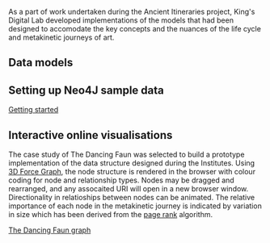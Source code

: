 
As a part of work undertaken during the Ancient Itineraries project, King's Digital Lab developed implementations of the models that had been designed to accomodate the key concepts and the nuances of the life cycle and metakinetic journeys of art.

## Data models


## Setting up Neo4J sample data

[Getting started](neo4j-setup.html)

## Interactive online visualisations

The case study of The Dancing Faun was selected to build a prototype implementation of the data structure designed during the Institutes. Using [3D Force Graph](https://github.com/vasturiano/3d-force-graph), the node structure is rendered in the browser with colour coding for node and relationship types.
Nodes may be dragged and rearranged, and any assocaited URI will open in a new browser window. Directionality in relatioships between nodes can be animated. The relative importance of each node in the metakinetic journey is indicated by variation in size which has been derived from the [page rank](https://neo4j.com/docs/graph-data-science/current/algorithms/page-rank/) algorithm.

[The Dancing Faun graph](views/graph.html)
